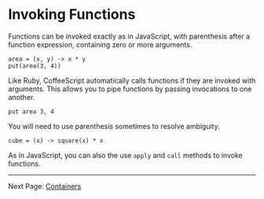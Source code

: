 # Invoking Functions

Functions can be invoked exactly as in JavaScript, with parenthesis after a function
expression, containing zero or more arguments.

    area = (x, y) -> x * y
    put(area(3, 4))

Like Ruby, CoffeeScript automatically calls functions if they are invoked with arguments.
This allows you to pipe functions by passing invocations to one another.

    put area 3, 4

You will need to use parenthesis sometimes to resolve ambiguity.

    cube = (x) -> square(x) * x

As in JavaScript, you can also the use `apply` and `call` methods to invoke functions.

---

Next Page: [Containers](/docs/book/containers.md)
